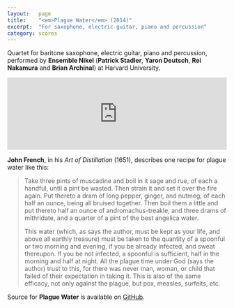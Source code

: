 ```yaml
---
layout:   page
title:    "<em>Plague Water</em> (2014)"
excerpt:  "For saxophone, electric guitar, piano and percussion"
category: scores
---
```


Quartet for baritone saxophone, electric guitar, piano and percussion,
performed by **Ensemble Nikel** (**Patrick Stadler**, **Yaron Deutsch**, **Rei
Nakamura** and **Brian Archinal**) at Harvard University.

<p><iframe width="100%" height="166" scrolling="no" frameborder="no" src="https://w.soundcloud.com/player/?url=https%3A//api.soundcloud.com/tracks/145543310&amp;color=ff5500&amp;auto_play=false&amp;hide_related=false&amp;show_comments=true&amp;show_user=true&amp;show_reposts=false&amp;show_artwork=false"></iframe></p>

**John French**, in his *Art of Distillation* (1651), describes one recipe for plague
water like this:

> Take three pints of muscadine and boil in it sage and rue, of each a handful,
> until a pint be wasted. Then strain it and set it over the fire again. Put
> thereto a dram of long pepper, ginger, and nutmeg, of each half an ounce,
> being all bruised together. Then boil them a little and put thereto half an
> ounce of andromachus-treakle, and three drams of mithridate, and a quarter of
> a pint of the best angelica water.
>
> This water (which, as says the author, must be kept as your life, and above
> all earthly treasure) must be taken to the quantity of a spoonful or two
> morning and evening, if you be already infected, and sweat thereupon. If you
> be not infected, a spoonful is sufficient, half in the morning and half at
> night. All the plague time under God (says the author) trust to this, for
> there was never man, woman, or child that failed of their expectation in
> taking it. This is also of the same efficacy, not only against the plague,
> but pox, measles, surfeits, etc.

Source for **Plague Water** is available on
[GitHub](https://github.com/josiah-wolf-oberholtzer/plague_water).